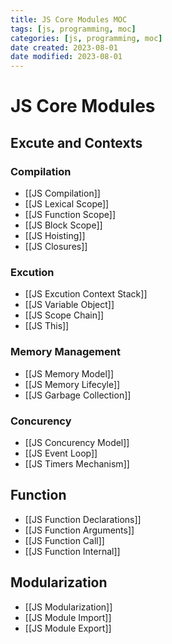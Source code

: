```yaml
---
title: JS Core Modules MOC
tags: [js, programming, moc]
categories: [js, programming, moc]
date created: 2023-08-01
date modified: 2023-08-01
---
```


# JS Core Modules

## Excute and Contexts

### Compilation

- [[JS Compilation]]
- [[JS Lexical Scope]]
- [[JS Function Scope]]
- [[JS Block Scope]]
- [[JS Hoisting]]
- [[JS Closures]]

### Excution

- [[JS Excution Context Stack]]
- [[JS Variable Object]]
- [[JS Scope Chain]]
- [[JS This]]

### Memory Management

- [[JS Memory Model]]
- [[JS Memory Lifecyle]]
- [[JS Garbage Collection]]

### Concurency  

- [[JS Concurency Model]]  
- [[JS Event Loop]]  
- [[JS Timers Mechanism]]

## Function

- [[JS Function Declarations]]
- [[JS Function Arguments]]
- [[JS Function Call]]
- [[JS Function Internal]]

## Modularization

- [[JS Modularization]]
- [[JS Module Import]]
- [[JS Module Export]]
